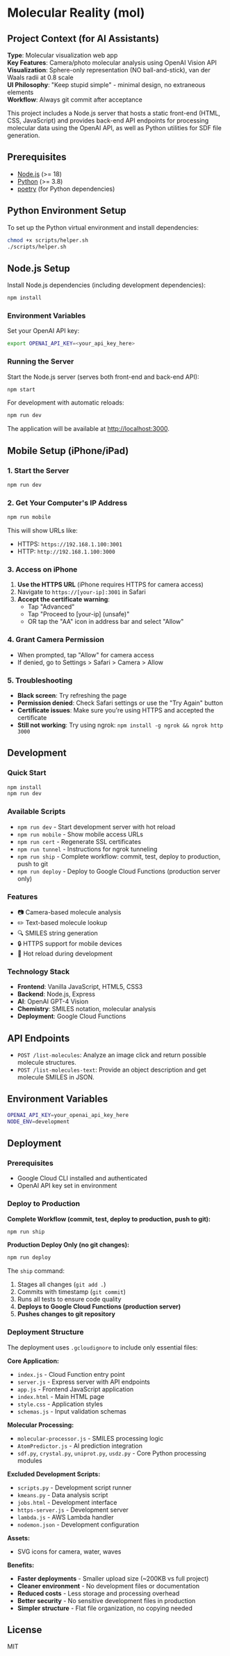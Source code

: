 # Molecular Reality (mol)

## Project Context (for AI Assistants)
**Type**: Molecular visualization web app  
**Key Features**: Camera/photo molecular analysis using OpenAI Vision API  
**Visualization**: Sphere-only representation (NO ball-and-stick), van der Waals radii at 0.8 scale  
**UI Philosophy**: "Keep stupid simple" - minimal design, no extraneous elements  
**Workflow**: Always git commit after acceptance  

This project includes a Node.js server that hosts a static front-end (HTML, CSS, JavaScript) and provides back-end API endpoints for processing molecular data using the OpenAI API, as well as Python utilities for SDF file generation.

## Prerequisites

- [Node.js](https://nodejs.org/) (>= 18)
- [Python](https://www.python.org/) (>= 3.8)
- [poetry](https://python-poetry.org/) (for Python dependencies)

## Python Environment Setup

To set up the Python virtual environment and install dependencies:

```bash
chmod +x scripts/helper.sh
./scripts/helper.sh
```

## Node.js Setup

Install Node.js dependencies (including development dependencies):

```bash
npm install
```

### Environment Variables

Set your OpenAI API key:

```bash
export OPENAI_API_KEY=<your_api_key_here>
```

### Running the Server

Start the Node.js server (serves both front-end and back-end API):

```bash
npm start
```

For development with automatic reloads:

```bash
npm run dev
```

The application will be available at [http://localhost:3000](http://localhost:3000).

## Mobile Setup (iPhone/iPad)

### 1. Start the Server
```bash
npm run dev
```

### 2. Get Your Computer's IP Address
```bash
npm run mobile
```
This will show URLs like:
- HTTPS: `https://192.168.1.100:3001`
- HTTP: `http://192.168.1.100:3000`

### 3. Access on iPhone
1. **Use the HTTPS URL** (iPhone requires HTTPS for camera access)
2. Navigate to `https://[your-ip]:3001` in Safari
3. **Accept the certificate warning**:
   - Tap "Advanced" 
   - Tap "Proceed to [your-ip] (unsafe)"
   - OR tap the "AA" icon in address bar and select "Allow"

### 4. Grant Camera Permission
- When prompted, tap "Allow" for camera access
- If denied, go to Settings > Safari > Camera > Allow

### 5. Troubleshooting
- **Black screen**: Try refreshing the page
- **Permission denied**: Check Safari settings or use the "Try Again" button
- **Certificate issues**: Make sure you're using HTTPS and accepted the certificate
- **Still not working**: Try using ngrok: `npm install -g ngrok && ngrok http 3000`

## Development

### Quick Start
```bash
npm install
npm run dev
```

### Available Scripts
- `npm run dev` - Start development server with hot reload
- `npm run mobile` - Show mobile access URLs
- `npm run cert` - Regenerate SSL certificates
- `npm run tunnel` - Instructions for ngrok tunneling
- `npm run ship` - Complete workflow: commit, test, deploy to production, push to git
- `npm run deploy` - Deploy to Google Cloud Functions (production server only)

### Features
- 📷 Camera-based molecule analysis
- ✏️ Text-based molecule lookup
- 🔍 SMILES string generation
- 🔒 HTTPS support for mobile devices
- 🔄 Hot reload during development

### Technology Stack
- **Frontend**: Vanilla JavaScript, HTML5, CSS3
- **Backend**: Node.js, Express
- **AI**: OpenAI GPT-4 Vision
- **Chemistry**: SMILES notation, molecular analysis
- **Deployment**: Google Cloud Functions

## API Endpoints

- `POST /list-molecules`: Analyze an image click and return possible molecule structures.
- `POST /list-molecules-text`: Provide an object description and get molecule SMILES in JSON.

## Environment Variables
```bash
OPENAI_API_KEY=your_openai_api_key_here
NODE_ENV=development
```

## Deployment

### Prerequisites
- Google Cloud CLI installed and authenticated
- OpenAI API key set in environment

### Deploy to Production

**Complete Workflow (commit, test, deploy to production, push to git):**
```bash
npm run ship
```

**Production Deploy Only (no git changes):**
```bash
npm run deploy
```

The `ship` command:
1. Stages all changes (`git add .`)
2. Commits with timestamp (`git commit`)
3. Runs all tests to ensure code quality
4. **Deploys to Google Cloud Functions (production server)**
5. **Pushes changes to git repository**

### Deployment Structure

The deployment uses `.gcloudignore` to include only essential files:

**Core Application:**
- `index.js` - Cloud Function entry point
- `server.js` - Express server with API endpoints
- `app.js` - Frontend JavaScript application
- `index.html` - Main HTML page
- `style.css` - Application styles
- `schemas.js` - Input validation schemas

**Molecular Processing:**
- `molecular-processor.js` - SMILES processing logic
- `AtomPredictor.js` - AI prediction integration
- `sdf.py`, `crystal.py`, `uniprot.py`, `usdz.py` - Core Python processing modules

**Excluded Development Scripts:**
- `scripts.py` - Development script runner
- `kmeans.py` - Data analysis script
- `jobs.html` - Development interface
- `https-server.js` - Development server
- `lambda.js` - AWS Lambda handler
- `nodemon.json` - Development configuration

**Assets:**
- SVG icons for camera, water, waves

**Benefits:**
- **Faster deployments** - Smaller upload size (~200KB vs full project)
- **Cleaner environment** - No development files or documentation
- **Reduced costs** - Less storage and processing overhead
- **Better security** - No sensitive development files in production
- **Simpler structure** - Flat file organization, no copying needed



## License
MIT
